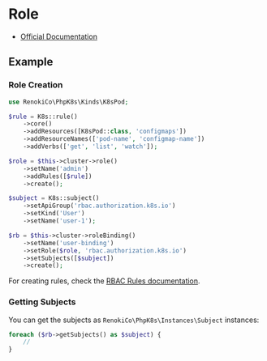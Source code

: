 # Role

- [Official Documentation](https://kubernetes.io/docs/reference/access-authn-authz/rbac/)

## Example

### Role Creation

```php
use RenokiCo\PhpK8s\Kinds\K8sPod;

$rule = K8s::rule()
    ->core()
    ->addResources([K8sPod::class, 'configmaps'])
    ->addResourceNames(['pod-name', 'configmap-name'])
    ->addVerbs(['get', 'list', 'watch']);

$role = $this->cluster->role()
    ->setName('admin')
    ->addRules([$rule])
    ->create();

$subject = K8s::subject()
    ->setApiGroup('rbac.authorization.k8s.io')
    ->setKind('User')
    ->setName('user-1');

$rb = $this->cluster->roleBinding()
    ->setName('user-binding')
    ->setRole($role, 'rbac.authorization.k8s.io')
    ->setSubjects([$subject])
    ->create();
```

For creating rules, check the [RBAC Rules documentation](../instances/Rules.md).

### Getting Subjects

You can get the subjects as `RenokiCo\PhpK8s\Instances\Subject` instances:

```php
foreach ($rb->getSubjects() as $subject) {
    //
}
```
